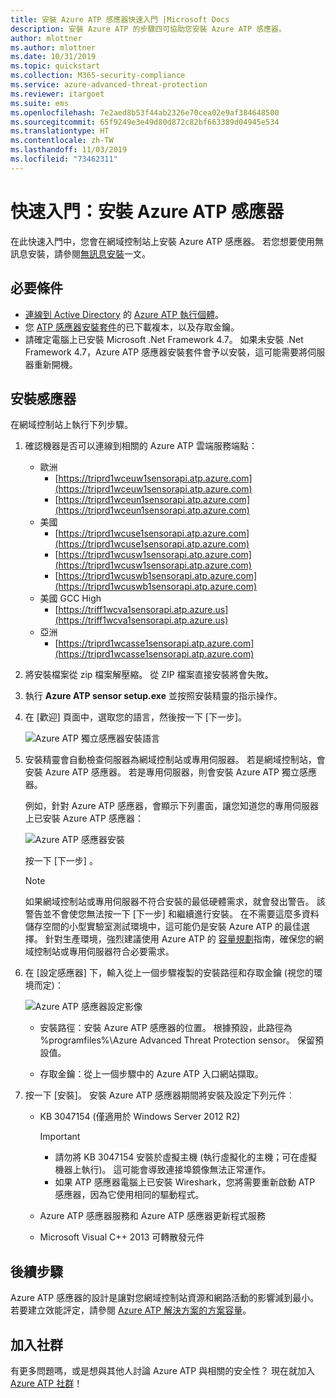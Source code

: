 ```yaml
---
title: 安裝 Azure ATP 感應器快速入門 |Microsoft Docs
description: 安裝 Azure ATP 的步驟四可協助您安裝 Azure ATP 感應器。
author: mlottner
ms.author: mlottner
ms.date: 10/31/2019
ms.topic: quickstart
ms.collection: M365-security-compliance
ms.service: azure-advanced-threat-protection
ms.reviewer: itargoet
ms.suite: ems
ms.openlocfilehash: 7e2aed8b53f44ab2326e70cea02e9af384648500
ms.sourcegitcommit: 65f9249e3e49d80d872c82bf663389d04945e534
ms.translationtype: HT
ms.contentlocale: zh-TW
ms.lasthandoff: 11/03/2019
ms.locfileid: "73462311"
---
```

# <a name="quickstart-install-the-azure-atp-sensor"></a>快速入門：安裝 Azure ATP 感應器

在此快速入門中，您會在網域控制站上安裝 Azure ATP 感應器。 若您想要使用無訊息安裝，請參閱[無訊息安裝](atp-silent-installation.md)一文。

## <a name="prerequisites"></a>必要條件

- [連線到 Active Directory](install-atp-step2.md) 的 [Azure ATP 執行個體](install-atp-step1.md)。
- 您 [ATP 感應器安裝套件](install-atp-step3.md)的已下載複本，以及存取金鑰。
- 請確定電腦上已安裝 Microsoft .Net Framework 4.7。 如果未安裝 .Net Framework 4.7，Azure ATP 感應器安裝套件會予以安裝，這可能需要將伺服器重新開機。

## <a name="install-the-sensor"></a>安裝感應器

在網域控制站上執行下列步驟。

1. 確認機器是否可以連線到相關的 Azure ATP 雲端服務端點：
   - 歐洲
      - [https://triprd1wceuw1sensorapi.atp.azure.com](https://triprd1wceuw1sensorapi.atp.azure.com) 
      - [https://triprd1wceun1sensorapi.atp.azure.com](https://triprd1wceun1sensorapi.atp.azure.com)
   - 美國 
      - [https://triprd1wcuse1sensorapi.atp.azure.com](https://triprd1wcuse1sensorapi.atp.azure.com)
      - [https://triprd1wcusw1sensorapi.atp.azure.com](https://triprd1wcusw1sensorapi.atp.azure.com)
      - [https://triprd1wcuswb1sensorapi.atp.azure.com](https://triprd1wcuswb1sensorapi.atp.azure.com)
   - 美國 GCC High
      - [https://triff1wcva1sensorapi.atp.azure.us](https://triff1wcva1sensorapi.atp.azure.us)
   - 亞洲
      - [https://triprd1wcasse1sensorapi.atp.azure.com](https://triprd1wcasse1sensorapi.atp.azure.com)

2. 將安裝檔案從 zip 檔案解壓縮。 從 ZIP 檔案直接安裝將會失敗。

3. 執行 **Azure ATP sensor setup.exe** 並按照安裝精靈的指示操作。

4. 在 [歡迎] 頁面中，選取您的語言，然後按一下 [下一步]。

    ![Azure ATP 獨立感應器安裝語言](media/sensor-install-language.png)


5. 安裝精靈會自動檢查伺服器為網域控制站或專用伺服器。 若是網域控制站，會安裝 Azure ATP 感應器。 若是專用伺服器，則會安裝 Azure ATP 獨立感應器。
    
    例如，針對 Azure ATP 感應器，會顯示下列畫面，讓您知道您的專用伺服器上已安裝 Azure ATP 感應器：
    
    ![Azure ATP 感應器安裝](media/sensor-install-deployment-type.png)

   按一下 [下一步] 。

    > [!NOTE] 
    > 如果網域控制站或專用伺服器不符合安裝的最低硬體需求，就會發出警告。 該警告並不會使您無法按一下 [下一步] 和繼續進行安裝。 在不需要這麼多資料儲存空間的小型實驗室測試環境中，這可能仍是安裝 Azure ATP 的最佳選擇。 針對生產環境，強烈建議使用 Azure ATP 的 [容量規劃](atp-capacity-planning.md)指南，確保您的網域控制站或專用伺服器符合必要需求。

6. 在 [設定感應器] 下，輸入從上一個步驟複製的安裝路徑和存取金鑰 (視您的環境而定)：

    ![Azure ATP 感應器設定影像](media/sensor-install-config.png)

      - 安裝路徑：安裝 Azure ATP 感應器的位置。 根據預設，此路徑為 %programfiles%\Azure Advanced Threat Protection sensor。 保留預設值。

     - 存取金鑰：從上一個步驟中的 Azure ATP 入口網站擷取。
    
7. 按一下 [安裝]。 安裝 Azure ATP 感應器期間將安裝及設定下列元件︰

    - KB 3047154 (僅適用於 Windows Server 2012 R2)

        > [!IMPORTANT]
        > - 請勿將 KB 3047154 安裝於虛擬主機 (執行虛擬化的主機；可在虛擬機器上執行)。 這可能會導致連接埠鏡像無法正常運作。 
        > - 如果 ATP 感應器電腦上已安裝 Wireshark，您將需要重新啟動 ATP 感應器，因為它使用相同的驅動程式。

    - Azure ATP 感應器服務和 Azure ATP 感應器更新程式服務
    - Microsoft Visual C++ 2013 可轉散發元件


## <a name="next-steps"></a>後續步驟

Azure ATP 感應器的設計是讓對您網域控制站資源和網路活動的影響減到最小。 若要建立效能評定，請參閱 [Azure ATP 解決方案的方案容量](install-atp-step5.md)。


## <a name="join-the-community"></a>加入社群

有更多問題嗎，或是想與其他人討論 Azure ATP 與相關的安全性？ 現在就加入 [Azure ATP 社群](https://aka.ms/azureatpcommunity)！
